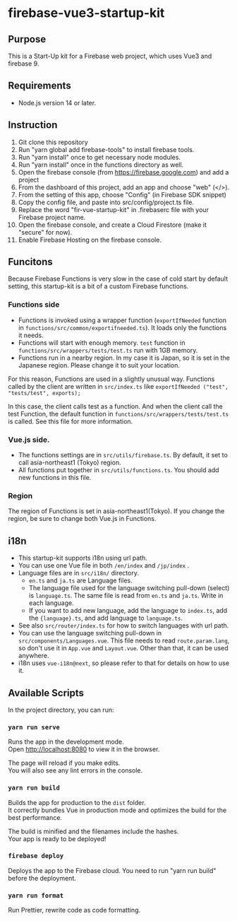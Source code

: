 # firebase-vue3-startup-kit

## Purpose

This is a Start-Up kit for a Firebase web project, which uses Vue3 and firebase 9.

## Requirements 

- Node.js version 14 or later.

## Instruction

1. Git clone this repository
2. Run "yarn global add firebase-tools" to install firebase tools. 
3. Run "yarn install" once to get necessary node modules.
4. Run "yarn install" once in the functions directory as well.
5. Open the firebase console (from https://firebase.google.com) and add a project
6. From the dashboard of this project, add an app and choose "web" (</>).
7. From the setting of this app, choose "Config" (in Firebase SDK snippet)
8. Copy the config file, and paste into src/config/project.ts file.  
9. Replace the word "fir-vue-startup-kit" in .firebaserc file with your Firebase project name.
10. Open the firebase console, and create a Cloud Firestore (make it "secure" for now).
11. Enable Firebase Hosting on the firebase console.

## Funcitons
Because Firebase Functions is very slow in the case of cold start by default setting, this startup-kit is a bit of a custom Firebase functions.

### Functions side
 - Functions is invoked using a wrapper function (`exportIfNeeded` function in `functions/src/common/exportifneeded.ts`). It loads only the functions it needs.
 - Functions will start with enough memory. `test` function in `functions/src/wrappers/tests/test.ts` run with 1GB memory.
 - Functions run in a nearby region. In my case it is Japan, so it is set in the Japanese region. Please change it to suit your location.

For this reason, Functions are used in a slightly unusual way. 
Functions called by the client are written in `src/index.ts` like `exportIfNeeded ("test", "tests/test", exports);`

In this case, the client calls test as a function. And when the client call the test Function, the default function in `functions/src/wrappers/tests/test.ts` is called. See this file for more information.

###  Vue.js side.
 - The functions settings are in `src/utils/firebase.ts`. By default, it set to call asia-northeast1 (Tokyo) region.
 - All functions put together in `src/utils/functions.ts`. You should add new functions in this file.

### Region
 
The region of Functions is set in asia-northeast1(Tokyo). If you change the region, be sure to change both Vue.js in Functions.

## i18n
 - This startup-kit supports i18n using url path.
 - You can use one Vue file in both `/en/index` and `/jp/index` .
 - Language files are in `src/i18n/` directory.
    - `en.ts` and `ja.ts` are Language files.
    - The language file used for the language switching pull-down (select) is `language.ts`. The same file is read from `en.ts` and `ja.ts`. Write in each language.
    - If you want to add new language, add the language to `index.ts`, add the `{language}.ts`, and add language to `language.ts`.
 - See also `src/router/index.ts` for how to switch languages with url path.
 - You can use the language switching pull-down in `src/components/Languages.vue`. This file needs to read `route.param.lang`, so don't use it in `App.vue` and `Layout.vue`. Other than that, it can be used anywhere.
 - i18n uses `vue-i18n@next`, so please refer to that for details on how to use it.


## Available Scripts

In the project directory, you can run:

### `yarn run serve`

Runs the app in the development mode.<br>
Open [http://localhost:8080](http://localhost:8080) to view it in the browser.

The page will reload if you make edits.<br>
You will also see any lint errors in the console.

### `yarn run build`

Builds the app for production to the `dist` folder.<br>
It correctly bundles Vue in production mode and optimizes the build for the best performance.

The build is minified and the filenames include the hashes.<br>
Your app is ready to be deployed!

### `firebase deploy`

Deploys the app to the Firebase cloud. You need to run "yarn run build" before the deployment.

### `yarn run format`

Run Prettier, rewrite code as code formatting.

